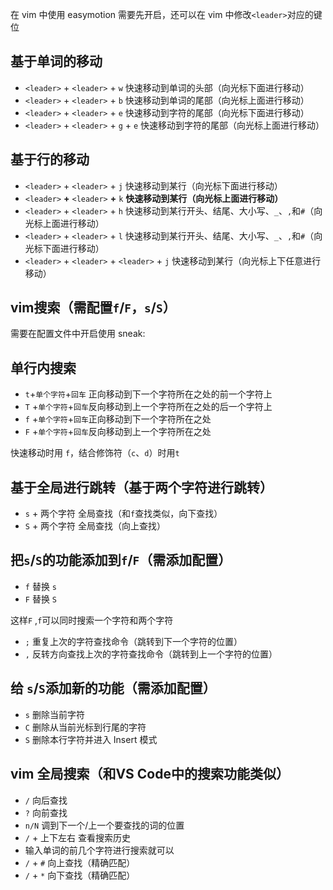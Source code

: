 在 vim 中使用 easymotion 需要先开启，还可以在 vim 中修改`<leader>`对应的键位

## 基于单词的移动

-   `<leader>` + `<leader>` + `w` 快速移动到单词的头部（向光标下面进行移动）
-   `<leader>` + `<leader>` + `b` 快速移动到单词的尾部（向光标上面进行移动）
-   `<leader>` + `<leader>` + `e` 快速移动到字符的尾部（向光标下面进行移动）
-   `<leader>` + `<leader>` + `g` + `e` 快速移动到字符的尾部（向光标上面进行移动）

## 基于行的移动

-   `<leader>` + `<leader>` + `j` 快速移动到某行（向光标下面进行移动）
-   `<leader>` **+** `<leader>` **+** `k` **快速移动到某行（向光标上面进行移动）**
-   `<leader>` + `<leader>` + `h` 快速移动到某行开头、结尾、大小写、`_`、`,`和`#`（向光标上面进行移动）
-   `<leader>` + `<leader>` + `l` 快速移动到某行开头、结尾、大小写、`_`、`,`和`#`（向光标下面进行移动）
-   `<leader>` + `<leader>` + `<leader>` + `j` 快速移动到某行（向光标上下任意进行移动）

## vim搜索（需配置`f`/`F`，`s`/`S`）

需要在配置文件中开启使用 sneak:

## 单行内搜索

-   `t`+`单个字符`+`回车` 正向移动到下一个字符所在之处的前一个字符上
-   `T` +`单个字符`+`回车`反向移动到上一个字符所在之处的后一个字符上
-   `f` +`单个字符`+`回车`正向移动到下一个字符所在之处
-   `F` +`单个字符`+`回车`反向移动到上一个字符所在之处

快速移动时用 `f`，结合修饰符（`c`、`d`）时用`t`

## 基于全局进行跳转（基于两个字符进行跳转）

-   `s` + 两个字符 全局查找（和`f`查找类似，向下查找）
-   `S` + 两个字符 全局查找（向上查找）

## 把`s`/`S`的功能添加到`f`/`F`（需添加配置）

-   `f` 替换 `s`
-   `F` 替换 `S`

这样`F` ,`f`可以同时搜索一个字符和两个字符

-   `;` 重复上次的字符查找命令（跳转到下一个字符的位置）
-   `,` 反转方向查找上次的字符查找命令（跳转到上一个字符的位置）

## 给 `s`/`S`添加新的功能（需添加配置）

-   `s` 删除当前字符
-   `C` 删除从当前光标到行尾的字符
-   `S` 删除本行字符并进入 Insert 模式

## vim 全局搜索（和VS Code中的搜索功能类似）

-   `/` 向后查找
-   `?` 向前查找
-   `n/N` 调到下一个/上一个要查找的词的位置
-   `/` + 上下左右 查看搜索历史
-   输入单词的前几个字符进行搜索就可以
-   `/` + `#` 向上查找（精确匹配）
-   `/` + `*` 向下查找（精确匹配）

  